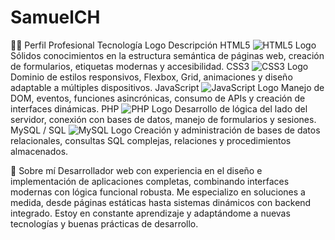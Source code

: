 # SamuelCH
👨‍💻 Perfil Profesional
Tecnología	Logo	Descripción
HTML5	<img src="https://img.shields.io/badge/HTML5-E34F26?style=for-the-badge&logo=html5&logoColor=white" alt="HTML5 Logo"/>	Sólidos conocimientos en la estructura semántica de páginas web, creación de formularios, etiquetas modernas y accesibilidad.
CSS3	<img src="https://img.shields.io/badge/CSS3-1572B6?style=for-the-badge&logo=css3&logoColor=white" alt="CSS3 Logo"/>	Dominio de estilos responsivos, Flexbox, Grid, animaciones y diseño adaptable a múltiples dispositivos.
JavaScript	<img src="https://img.shields.io/badge/JavaScript-F7DF1E?style=for-the-badge&logo=javascript&logoColor=black" alt="JavaScript Logo"/>	Manejo de DOM, eventos, funciones asincrónicas, consumo de APIs y creación de interfaces dinámicas.
PHP	<img src="https://img.shields.io/badge/PHP-777BB4?style=for-the-badge&logo=php&logoColor=white" alt="PHP Logo"/>	Desarrollo de lógica del lado del servidor, conexión con bases de datos, manejo de formularios y sesiones.
MySQL / SQL	<img src="https://img.shields.io/badge/MySQL-4479A1?style=for-the-badge&logo=mysql&logoColor=white" alt="MySQL Logo"/>	Creación y administración de bases de datos relacionales, consultas SQL complejas, relaciones y procedimientos almacenados.

🧩 Sobre mí
Desarrollador web con experiencia en el diseño e implementación de aplicaciones completas, combinando interfaces modernas con lógica funcional robusta. Me especializo en soluciones a medida, desde páginas estáticas hasta sistemas dinámicos con backend integrado. Estoy en constante aprendizaje y adaptándome a nuevas tecnologías y buenas prácticas de desarrollo.


